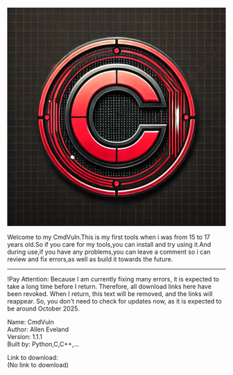 ![Description](https://github.com/P217F/Allen_Eveland/blob/main/logoimage.jpg?raw=true)

Welcome to my CmdVuln.This is my first tools when i was from 15 to 17 years old.So if you care for my tools,you can install and try using it.And during use,if you have any problems,you can leave a comment so i can review and fix errors,as well as build it towards the future.  

-------------------------------------------------------------------------------------------------------------  
!Pay Attention: Because I am currently fixing many errors, it is expected to take a long time before I return. Therefore, all download links here have been revoked. When I return, this text will be removed, and the links will reappear. So, you don't need to check for updates now, as it is expected to be around October 2025.  

Name: CmdVuln  
Author: Allen Eveland  
Version: 1.1.1  
Built by: Python,C,C++,...  

Link to download:  
(No link to download)  
